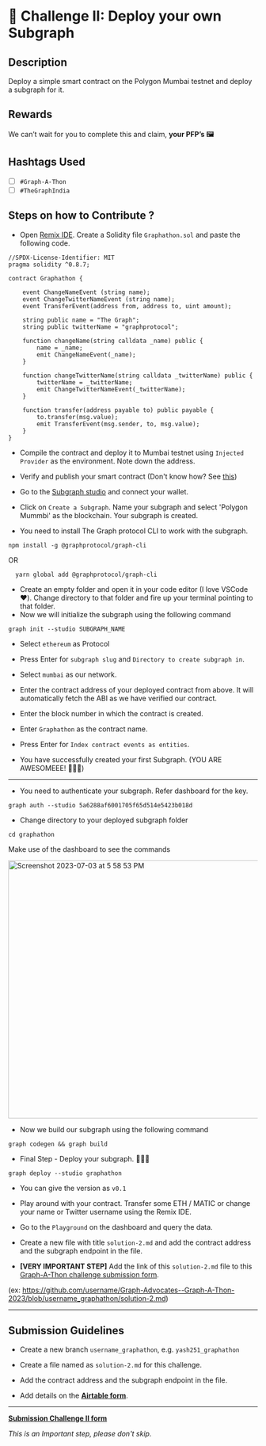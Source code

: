 
# 🌱 Challenge II: Deploy your own Subgraph

## Description

Deploy a simple smart contract on the Polygon Mumbai testnet and deploy a subgraph for it.

## Rewards

We can’t wait for you to complete this and claim, **your PFP’s 🖼️**

## Hashtags Used

- [ ] `#Graph-A-Thon`
- [ ] `#TheGraphIndia`

## Steps on how to Contribute ?

 - Open [Remix IDE](https://remix.ethereum.org/). Create a Solidity file `Graphathon.sol` and paste the following code.

```solidity
//SPDX-License-Identifier: MIT
pragma solidity ^0.8.7;

contract Graphathon {

    event ChangeNameEvent (string name);
    event ChangeTwitterNameEvent (string name);
    event TransferEvent(address from, address to, uint amount);

    string public name = "The Graph";
    string public twitterName = "graphprotocol";

    function changeName(string calldata _name) public {
        name = _name;
        emit ChangeNameEvent(_name);
    }

    function changeTwitterName(string calldata _twitterName) public {
        twitterName = _twitterName;
        emit ChangeTwitterNameEvent(_twitterName);
    }

    function transfer(address payable to) public payable {
        to.transfer(msg.value);
        emit TransferEvent(msg.sender, to, msg.value);
    }
}
```
 - Compile the contract and deploy it to Mumbai testnet using `Injected Provider` as the environment. Note down the address.
 - Verify and publish your smart contract (Don't know how? See [this](https://medium.com/etherscan-blog/verifying-contracts-on-etherscan-f995ab772327}))

 - Go to the [Subgraph studio](https://thegraph.com/studio/) and connect your wallet.

 - Click on `Create a Subgraph`. Name your subgraph and select 'Polygon Mummbi' as the blockchain. Your subgraph is created.

 - You need to install The Graph protocol CLI to work with the subgraph.
  ```
  npm install -g @graphprotocol/graph-cli
```
OR
```
  yarn global add @graphprotocol/graph-cli
  ```
 - Create an empty folder and open it in your code editor (I love VSCode ❤️). Change directory to that folder and fire up your terminal pointing to that folder.
 - Now we will initialize the subgraph using the following command
```
graph init --studio SUBGRAPH_NAME
```
 - Select `ethereum` as Protocol
 - Press Enter for `subgraph slug` and `Directory to create subgraph in`.
 - Select `mumbai` as our network.
 - Enter the contract address of your deployed contract from above. It will automatically fetch the ABI as we have verified our contract.
 - Enter the block number in which the contract is created.
 - Enter `Graphathon` as the contract name.
 - Press Enter for `Index contract events as entities`.

 - You have successfully created your first Subgraph. (YOU ARE AWESOMEEE! 🙇🏻‍♂️)
-------

 - You need to authenticate your subgraph. Refer dashboard for the key.
  ```
  graph auth --studio 5a6288af6001705f65d514e5423b018d
  ```
 - Change directory to your deployed subgraph folder
  ```
  cd graphathon
  ```

Make use of the dashboard to see the commands

<img width="521" alt="Screenshot 2023-07-03 at 5 58 53 PM" src="https://github.com/TheGraphIndia/Graph-A-Thon/assets/47234407/cbf55a0d-409d-4212-be34-f529f655832f">

 - Now we build our subgraph using the following command
  ```
  graph codegen && graph build
  ```
 - Final Step - Deploy your subgraph. 🥳🥳🥳
  ```
  graph deploy --studio graphathon
  ```
 - You can give the version as `v0.1`

 - Play around with your contract. Transfer some ETH / MATIC or change your name or Twitter username using the Remix IDE.

 - Go to the `Playground` on the dashboard and query the data.

 - Create a new file with title `solution-2.md` and add the contract address and the subgraph endpoint in the file.

 - **[VERY IMPORTANT STEP]**  Add the link of this `solution-2.md` file to this [Graph-A-Thon challenge submission form](https://airtable.com/).
 
 
 (ex: https://github.com/username/Graph-Advocates--Graph-A-Thon-2023/blob/username_graphathon/solution-2.md)

-------
 
## Submission Guidelines

- Create a new branch `username_graphathon`, e.g. `yash251_graphathon`

- Create a file named as `solution-2.md` for this challenge. 

- Add the contract address and the subgraph endpoint in the file.

- Add details on the [**Airtable form**](https://airtable.com/).

-------

[**Submission Challenge II form**](https://airtable.com/)

*This is an Important step, please don't skip.*